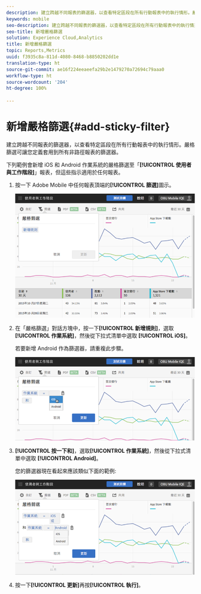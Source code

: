 ```yaml
---
description: 建立跨越不同報表的篩選器，以查看特定區段在所有行動報表中的執行情形。嚴格篩選可讓您定義套用到所有非路徑報表的篩選器。
keywords: mobile
seo-description: 建立跨越不同報表的篩選器，以查看特定區段在所有行動報表中的執行情形。嚴格篩選可讓您定義套用到所有非路徑報表的篩選器。
seo-title: 新增嚴格篩選
solution: Experience Cloud,Analytics
title: 新增嚴格篩選
topic: Reports,Metrics
uuid: f3935c8a-811d-4080-8468-b8850202dd1e
translation-type: ht
source-git-commit: ae16f224eeaeefa29b2e1479270a72694c79aaa0
workflow-type: ht
source-wordcount: '204'
ht-degree: 100%

---
```



# 新增嚴格篩選{#add-sticky-filter}

建立跨越不同報表的篩選器，以查看特定區段在所有行動報表中的執行情形。嚴格篩選可讓您定義套用到所有非路徑報表的篩選器。

下列範例會新增 iOS 和 Android 作業系統的嚴格篩選至「**[!UICONTROL 使用者與工作階段]**」報表，但這些指示適用於任何報表。

1. 按一下 Adobe Mobile 中任何報表頂端的&#x200B;**[!UICONTROL 篩選]**&#x200B;圖示。

   ![](assets/sticky-filters.png)

1. 在「嚴格篩選」對話方塊中，按一下&#x200B;**[!UICONTROL 新增規則]**，選取&#x200B;**[!UICONTROL 作業系統]**，然後從下拉式清單中選取 **[!UICONTROL iOS]**。

   若要新增 Android 作為篩選器，請重複此步驟。

   ![](assets/sticky2.png)

1. **[!UICONTROL 按一下和]**，選取&#x200B;**[!UICONTROL 作業系統]**，然後從下拉式清單中選取 **[!UICONTROL Android]**。

   您的篩選器現在看起來應該類似下面的範例:

   ![](assets/sticky3.png)

1. 按一下&#x200B;**[!UICONTROL 更新]**&#x200B;再按&#x200B;**[!UICONTROL 執行]**。
